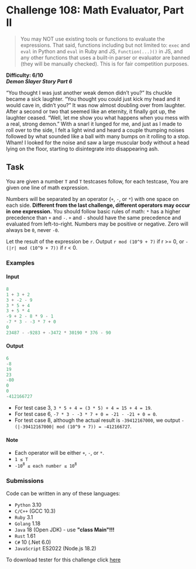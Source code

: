 # Challenge 108: Math Evaluator, Part II

> You may NOT use existing tools or functions to evaluate the expressions. That said, functions including but not limited to: `exec` and `eval` in Python and `eval` in Ruby and JS, `Function(...)()` in JS, and any other functions that uses a built-in parser or evaluator are banned (they will be manually checked). This is for fair competition purposes.

**Difficulty: 6/10**  
_**Demon Slayer Story Part 6**_

“You thought I was just another weak demon didn’t you?” Its chuckle became a sick laughter.
“You thought you could just kick my head and it would cave in, didn’t you?” It was now almost doubling over from laughter. After a second or two that seemed like an eternity, it finally got up, the laughter ceased. “Well, let me show you what happens when you mess with a real, strong demon.” With a snarl it lunged for me, and just as I made to roll over to the side, I felt a light wind and heard a couple thumping noises followed by what sounded like a ball with many bumps on it rolling to a stop.
Wham!
I looked for the noise and saw a large muscular body without a head lying on the floor, starting to disintegrate into disappearing ash.

## Task

You are given a number `T` and `T` testcases follow, for each testcase, You are given one line of math expression.

Numbers will be separated by an operator (`+`, `-`, or `*`) with one space on each side. **Different from the last challenge, different operators may occur in one expression.**
You should follow basic rules of math: `*` has a higher precedence than `+` and `-`. `+` and `-` should have the same precedence and evaluated from left-to-right.
Numbers may be positive or negative. Zero will always be `0`, never `-0`.

Let the result of the expression be `r`. Output `r mod (10^9 + 7)` if r >= 0, or `-(|r| mod (10^9 + 7))` if r < 0.

### Examples

#### Input

```rs
8
1 + 3 + 2
3 + -2 - 9
3 * 5 + 4
3 + 5 * 4
-9 + 2 - 8 * 9 - 1
-7 * 3 - -3 * 7 + 0
0
23487 - -9283 + -3472 * 30190 * 376 - 90
```

#### Output

```rs
6
-8
19
23
-80
0
0
-412166727
```

- For test case 3, `3 * 5 + 4 = (3 * 5) + 4 = 15 + 4 = 19`.
- For test case 6, `-7 * 3 - -3 * 7 + 0 = -21 - -21 + 0 = 0`.
- For test case 8, although the actual result is `-39412167000`, we output `-(|-39412167000| mod (10^9 + 7)) = -412166727`.

#### Note

- Each operator will be either `+`, `-`, or `*`.
- `1 ≤ T`
- `-10`<sup>`8`</sup>` ≤ each number ≤ 10`<sup>`8`</sup>

### Submissions

Code can be written in any of these languages:

- `Python` 3.10
- `C/C++` (GCC 10.3)
- `Ruby` 3.1
- `Golang` 1.18
- `Java` 18 (Open JDK) - use **"class Main"!!!**
- `Rust` 1.61
- `C#` 10 (.Net 6.0)
- `JavaScript` ES2022 (Node.js 18.2)

To download tester for this challenge click [here](https://downgit.github.io/#/home?url=https://github.com/Pomroka/TWT_Challenges_Tester/tree/main/Challenge_108)

